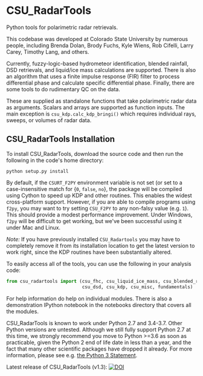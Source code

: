 # CSU_RadarTools

Python tools for polarimetric radar retrievals.

This codebase was developed at Colorado State University by numerous people, including Brenda Dolan, Brody Fuchs, Kyle Wiens, Rob Cifelli, Larry Carey, Timothy Lang, and others.

Currently, fuzzy-logic-based hydrometeor identification, blended rainfall,
DSD retrievals, and liquid/ice mass calculations are supported.
There is also an algorithm that uses a finite impulse response (FIR) filter to process differential phase and calculate specific differential phase.
Finally, there are some tools to do rudimentary QC on the data.

These are supplied as standalone functions that take polarimetric radar data as arguments.
Scalars and arrays are supported as function inputs. The main exception is `csu_kdp.calc_kdp_bringi()` which requires individual rays, sweeps, or volumes of radar data.


## CSU_RadarTools Installation

To install CSU_RadarTools, download the source code and then run the following in the code's home directory:

```python setup.py install```

By default, if the `CSURT_F2PY` environment variable is not set (or set to a case-insensitive match for {`0`, `false`, `no`}, the package will be compiled using Cython to speed up KDP and other routines.
This enables the widest cross-platform support.
However, if you are able to compile programs using `f2py`, you may want to try setting `CSU_F2PY` to any non-falsy value (e.g. `1`).
This should provide a modest performance improvement.
Under Windows, `f2py` will be difficult to get working, but we've been successful using it under Mac and Linux.

*Note:* If you have previously installed `CSU_Radartools` you may have to completely remove it
from its installation location to get the latest version to work right, since the KDP
routines have been substantially altered.

To easily access all of the tools, you can use the following in your analysis code:

```python
from csu_radartools import (csu_fhc, csu_liquid_ice_mass, csu_blended_rain,
                            csu_dsd, csu_kdp, csu_misc, fundamentals)
```

For help information do help on individual modules.
There is also a demonstration IPython notebook in the notebooks directory that covers all the modules.

CSU_RadarTools is known to work under Python 2.7 and 3.4-3.7.
Other Python versions are untested.
Although we still fully support Python 2.7 at this time, we strongly recommend you move to Python >=3.6 as soon as practicable, given the Python 2 end of life date in less than a year, and the fact that many other scientific packages have dropped it already.
For more information, please see e.g. [the Python 3 Statement](https://python3statement.org/).

Latest release of CSU_RadarTools (v1.3):
[![DOI](https://zenodo.org/badge/31606116.svg)](https://zenodo.org/badge/latestdoi/31606116)
